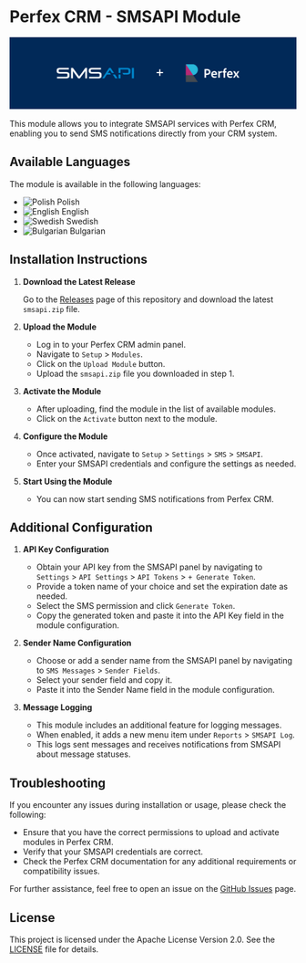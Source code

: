 # Perfex CRM - SMSAPI Module

![SMSAPI + Perfex CRM](./assets/img/banner_smsapi_perfex.png)

This module allows you to integrate SMSAPI services with Perfex CRM, enabling you to send SMS notifications directly from your CRM system.

## Available Languages

The module is available in the following languages:

- <img src="https://github.githubassets.com/images/icons/emoji/unicode/1f1f5-1f1f1.png?v8" alt="Polish" width="18" height="18"/> Polish
- <img src="https://github.githubassets.com/images/icons/emoji/unicode/1f1ec-1f1e7.png?v8" alt="English" width="18" height="20"/> English
- <img src="https://github.githubassets.com/images/icons/emoji/unicode/1f1f8-1f1ea.png?v8" alt="Swedish" width="18" height="20"/> Swedish
- <img src="https://github.githubassets.com/images/icons/emoji/unicode/1f1e7-1f1ec.png?v8" alt="Bulgarian" width="18" height="20"/> Bulgarian

## Installation Instructions

1. **Download the Latest Release**

   Go to the [Releases](https://github.com/rzietkowski/Perfex-CRM-SMSAPI-Module/releases) page of this repository and download the latest `smsapi.zip` file.

2. **Upload the Module**

   - Log in to your Perfex CRM admin panel.
   - Navigate to `Setup` > `Modules`.
   - Click on the `Upload Module` button.
   - Upload the `smsapi.zip` file you downloaded in step 1.

3. **Activate the Module**

   - After uploading, find the module in the list of available modules.
   - Click on the `Activate` button next to the module.

4. **Configure the Module**

   - Once activated, navigate to `Setup` > `Settings` > `SMS` > `SMSAPI`.
   - Enter your SMSAPI credentials and configure the settings as needed.

5. **Start Using the Module**

   - You can now start sending SMS notifications from Perfex CRM.

## Additional Configuration

1. **API Key Configuration**

   - Obtain your API key from the SMSAPI panel by navigating to `Settings` > `API Settings` > `API Tokens` > `+ Generate Token`.
   - Provide a token name of your choice and set the expiration date as needed.
   - Select the SMS permission and click `Generate Token`.
   - Copy the generated token and paste it into the API Key field in the module configuration.

2. **Sender Name Configuration**

   - Choose or add a sender name from the SMSAPI panel by navigating to `SMS Messages` > `Sender Fields`.
   - Select your sender field and copy it.
   - Paste it into the Sender Name field in the module configuration.

3. **Message Logging**

   - This module includes an additional feature for logging messages.
   - When enabled, it adds a new menu item under `Reports` > `SMSAPI Log`.
   - This logs sent messages and receives notifications from SMSAPI about message statuses.

## Troubleshooting

If you encounter any issues during installation or usage, please check the following:

- Ensure that you have the correct permissions to upload and activate modules in Perfex CRM.
- Verify that your SMSAPI credentials are correct.
- Check the Perfex CRM documentation for any additional requirements or compatibility issues.

For further assistance, feel free to open an issue on the [GitHub Issues](https://github.com/rzietkowski/Perfex-CRM-SMSAPI-Module/issues) page.

## License

This project is licensed under the Apache License Version 2.0. See the [LICENSE](LICENSE) file for details.
